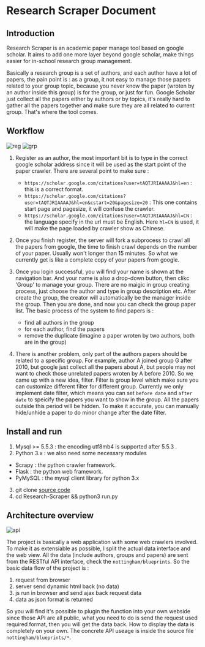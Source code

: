 # Research Scraper Document

## Introduction

Research Scraper is an academic paper manage tool based on google scholar. It aims to add one more layer beyond google 
scholar, make things easier for in-school research group management. 

Basically a research group is a set of authors, and each author have a lot of papers, the pain point is : as a group, it not easy to manage those papers related to your group topic, because you never know the paper (wroten by an author inside this group) is for the group, or just for fun. Google Scholar just collect all the papers either by authors or by topics, it's really hard to gather all the papers together and make sure they are all related to current group. That's where the tool comes.

## Workflow

![reg](https://raw.githubusercontent.com/nzhl/Research-Scraper/master/resource/reg.gif)
![grp](https://raw.githubusercontent.com/nzhl/Research-Scraper/master/resource/grp.gif)

1. Register as an author, the most important bit is to type in the correct google scholar address since it will be used as the start point of the paper crawler. There are several point to make sure :
    + `https://scholar.google.com/citations?user=tAQTJRIAAAAJ&hl=en` : this is a correct format.
    + `https://scholar.google.com/citations?user=tAQTJRIAAAAJ&hl=en&cstart=20&pagesize=20` : This one contains start page and pagesize, it will confuse the crawler. 
    + `https://scholar.google.com/citations?user=tAQTJRIAAAAJ&hl=CN` : the language specify in the url must be English. Here `hl=CN` is used, it will make the page loaded by crawler show as Chinese.

2. Once you finish register, the server will fork a subprocess to crawl all the papers from google, the time to finish crawl depends on the number of your paper. Usually won't longer than 15 minutes. So what we currently get is like a complete copy of your papers from google.

3. Once you login successful, you will find your name is shown at the navigation bar. And your name is also a drop-down button, then clikc 'Group' to manage your group. There are no maigic in group creating process, just choose the author and type in group description etc. After create the group, the creator will automatically be the manager inside the group. Then you are done, and now you can check the group paper list. The basic process of the system to find papers is :
    + find all authors in the group
    + for each author, find the papers
    + remove the duplicate (imagine a paper wroten by two authors, both are in the group)

4. There is another problem, only part of the authors papers should be related to a specific group. For example, author A joined group G after 2010, but google just collect all the papers about A, but people may not want to check those unrelated papers wroten by A before 2010. So we came up with a new idea, filter. Filter is group level which make sure you can customize different filter for different group. Currently we only implement date filter, which means you can set `before date` and `after date` to speicify the papers you want to show in the group. All the papers outside this period will be hidden. To make it accurate, you can manually hide/unhide a paper to do minor change after the date filter.

## Install and run

1. Mysql >= 5.5.3 : the encoding utf8mb4 is supported after 5.5.3 .
2. Python 3.x : we also need some necessary modules
 + Scrapy : the python crawler framework.
 + Flask : the python web framework.
 + PyMySQL : the mysql client library for python 3.x
3. git clone [source code](https://github.com/nzhl/Research-Scraper)
4. cd Research-Scraper && python3 run.py

 
## Architecture overview

![api](https://raw.githubusercontent.com/nzhl/Research-Scraper/master/resource/api.gif)

The project is basically a web application with some web crawlers involved. To make it as extensiable as possible, I split the actual data interface and the web view. All the data (include authors, groups and papers) are sent from the RESTful API interface, check the `nottingham/blueprints`. So the basic data flow of the project is :

1. request from browser
2. server send dynamic html back (no data)
3. js run in browser and send ajax back request data
4. data as json format is returned

So you will find it's possible to plugin the function into your own webside since those API are all public, what you need to do is send the request used required format, then you will get the data back. How to display the data is completely on your own. The concrete API useage is inside the source file `nottingham/blueprints/*`.





